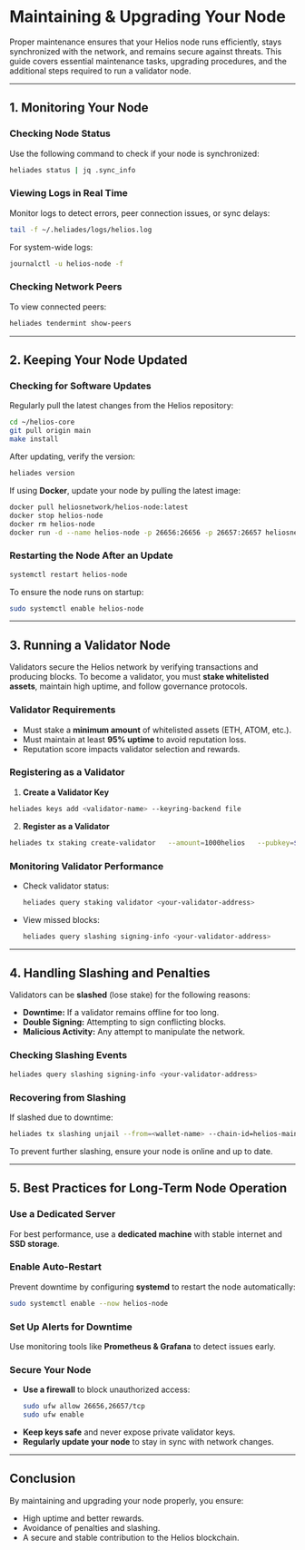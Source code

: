 # Maintaining & Upgrading Your Node

Proper maintenance ensures that your Helios node runs efficiently, stays synchronized with the network, and remains secure against threats. This guide covers essential maintenance tasks, upgrading procedures, and the additional steps required to run a validator node.

---

## 1. Monitoring Your Node

### Checking Node Status
Use the following command to check if your node is synchronized:
```sh
heliades status | jq .sync_info
```

### Viewing Logs in Real Time
Monitor logs to detect errors, peer connection issues, or sync delays:
```sh
tail -f ~/.heliades/logs/helios.log
```

For system-wide logs:
```sh
journalctl -u helios-node -f
```

### Checking Network Peers
To view connected peers:
```sh
heliades tendermint show-peers
```

---

## 2. Keeping Your Node Updated

### Checking for Software Updates
Regularly pull the latest changes from the Helios repository:
```sh
cd ~/helios-core
git pull origin main
make install
```

After updating, verify the version:
```sh
heliades version
```

If using **Docker**, update your node by pulling the latest image:
```sh
docker pull heliosnetwork/helios-node:latest
docker stop helios-node
docker rm helios-node
docker run -d --name helios-node -p 26656:26656 -p 26657:26657 heliosnetwork/helios-node
```

### Restarting the Node After an Update
```sh
systemctl restart helios-node
```

To ensure the node runs on startup:
```sh
sudo systemctl enable helios-node
```

---

## 3. Running a Validator Node

Validators secure the Helios network by verifying transactions and producing blocks. To become a validator, you must **stake whitelisted assets**, maintain high uptime, and follow governance protocols.

### Validator Requirements
- Must stake a **minimum amount** of whitelisted assets (ETH, ATOM, etc.).
- Must maintain at least **95% uptime** to avoid reputation loss.
- Reputation score impacts validator selection and rewards.

### Registering as a Validator
1. **Create a Validator Key**
```sh
heliades keys add <validator-name> --keyring-backend file
```

2. **Register as a Validator**
```sh
heliades tx staking create-validator   --amount=1000helios   --pubkey=$(heliades tendermint show-validator)   --moniker="<your-validator-name>"   --chain-id=helios-mainnet   --commission-rate="0.10"   --commission-max-rate="0.20"   --commission-max-change-rate="0.05"   --min-self-delegation="1"   --from=<wallet-name>   --gas=auto --fees=5000helios
```

### Monitoring Validator Performance
- Check validator status:
  ```sh
  heliades query staking validator <your-validator-address>
  ```
- View missed blocks:
  ```sh
  heliades query slashing signing-info <your-validator-address>
  ```

---

## 4. Handling Slashing and Penalties

Validators can be **slashed** (lose stake) for the following reasons:
- **Downtime:** If a validator remains offline for too long.
- **Double Signing:** Attempting to sign conflicting blocks.
- **Malicious Activity:** Any attempt to manipulate the network.

### Checking Slashing Events
```sh
heliades query slashing signing-info <your-validator-address>
```

### Recovering from Slashing
If slashed due to downtime:
```sh
heliades tx slashing unjail --from=<wallet-name> --chain-id=helios-mainnet --fees=5000helios
```

To prevent further slashing, ensure your node is online and up to date.

---

## 5. Best Practices for Long-Term Node Operation

### Use a Dedicated Server
For best performance, use a **dedicated machine** with stable internet and **SSD storage**.

### Enable Auto-Restart
Prevent downtime by configuring **systemd** to restart the node automatically:
```sh
sudo systemctl enable --now helios-node
```

### Set Up Alerts for Downtime
Use monitoring tools like **Prometheus & Grafana** to detect issues early.

### Secure Your Node
- **Use a firewall** to block unauthorized access:
  ```sh
  sudo ufw allow 26656,26657/tcp
  sudo ufw enable
  ```
- **Keep keys safe** and never expose private validator keys.
- **Regularly update your node** to stay in sync with network changes.

---

## Conclusion

By maintaining and upgrading your node properly, you ensure:

- High uptime and better rewards.  
- Avoidance of penalties and slashing.  
- A secure and stable contribution to the Helios blockchain.  

